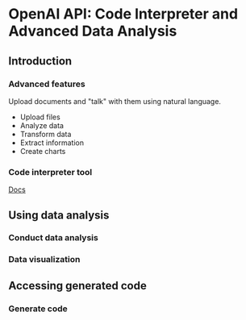 # OpenAI API: Code Interpreter and Advanced Data Analysis

## Introduction

### Advanced features

Upload documents and "talk" with them using natural language.

- Upload files
- Analyze data
- Transform data
- Extract information
- Create charts

### Code interpreter tool

[Docs](https://platform.openai.com/docs/assistants/overview)

## Using data analysis

### Conduct data analysis

### Data visualization

## Accessing generated code

### Generate code

